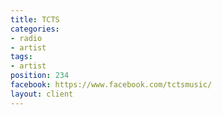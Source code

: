 ```yaml
---
title: TCTS
categories:
- radio
- artist
tags:
- artist
position: 234
facebook: https://www.facebook.com/tctsmusic/
layout: client
---
```


